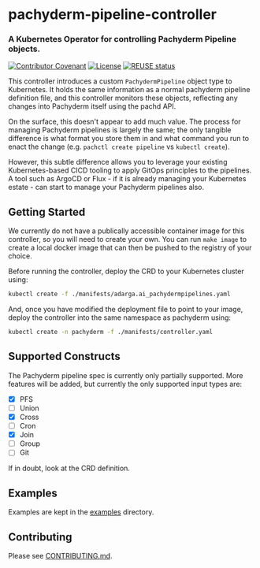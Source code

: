 <!-- Copyright 2021 Adarga Limited -->
<!-- SPDX-License-Identifier: Apache-2.0 -->

# pachyderm-pipeline-controller

### A Kubernetes Operator for controlling Pachyderm Pipeline objects.

[![Contributor Covenant](https://img.shields.io/badge/Contributor%20Covenant-2.0-4baaaa.svg)](CODE_OF_CONDUCT.md)
[![License](https://img.shields.io/badge/License-Apache%202.0-blue.svg)](https://opensource.org/licenses/Apache-2.0)
[![REUSE status](https://api.reuse.software/badge/git.fsfe.org/reuse/api)](https://api.reuse.software/info/git.fsfe.org/reuse/api)

This controller introduces a custom `PachydermPipeline` object type
to Kubernetes. It holds the same information as a normal pachyderm
pipeline definition file, and this controller monitors these objects,
reflecting any changes into Pachyderm itself using the pachd
API.

On the surface, this doesn't appear to add much value. The process
for managing Pachyderm pipelines is largely the same; the only
tangible difference is what format you store them in and what
command you run to enact the change (e.g. `pachctl create pipeline`
vs `kubectl create`).

However, this subtle difference allows you to leverage your existing
Kubernetes-based CICD tooling to apply GitOps principles to the
pipelines. A tool such as ArgoCD or Flux - if it is already managing
your Kubernetes estate - can start to manage your Pachyderm pipelines
also.

## Getting Started

We currently do not have a publically accessible container image
for this controller, so you will need to create your own. You can
run `make image` to create a local docker image that can then be
pushed to the registry of your choice.

Before running the controller, deploy the CRD to your Kubernetes
cluster using:

```bash
kubectl create -f ./manifests/adarga.ai_pachydermpipelines.yaml
```

And, once you have modified the deployment file to point to your
image, deploy the controller into the same namespace as pachyderm
using:

```bash
kubectl create -n pachyderm -f ./manifests/controller.yaml
```

## Supported Constructs

The Pachyderm pipeline spec is currently only partially supported.
More features will be added, but currently the only supported input
types are:

- [X] PFS
- [ ] Union
- [X] Cross
- [ ] Cron
- [X] Join
- [ ] Group
- [ ] Git

If in doubt, look at the CRD definition.

## Examples

Examples are kept in the [examples](examples/) directory.

## Contributing

Please see [CONTRIBUTING.md](CONTRIBUTING.md).

